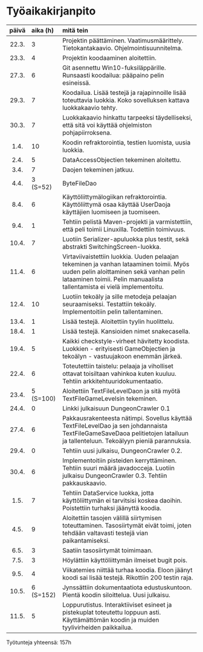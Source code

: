 ﻿# Työaikakirjanpito
    
| päivä | aika (h) | mitä tein |
| :----:|:---------| :-------- |
| 22.3. | 3        | Projektin päättäminen. Vaatimusmäärittely. Tietokantakaavio. Ohjelmointisuunnitelma. |
| 23.3. | 4        | Projektin koodaaminen aloitettiin. |
| 27.3. | 6        | Git asennettu Win10-fuksiläppärille. Runsaasti koodailua: pääpaino pelin esineissä. |
| 29.3. | 7        | Koodailua. Lisää testejä ja rajapinnoille lisää toteuttavia luokkia. Koko sovelluksen kattava luokkakaavio tehty. |
| 30.3. | 7        | Luokkakaavio hinkattu tarpeeksi täydelliseksi, että sitä voi käyttää ohjelmiston pohjapiirroksena. |
| 1.4.  | 10       | Koodin refraktorointia, testien luomista, uusia luokkia. |
| 2.4.  | 5        | DataAccessObjectien tekeminen aloitettu. |
| 3.4.  | 7        | Daojen tekeminen jatkuu. |
| 4.4.  | 3 (S=52) | ByteFileDao |
| 8.4.  | 6        | Käyttöliittymälogiikan refraktorointia. Käyttöliittymä osaa käyttää UserDaoja käyttäjien luomiseen ja tuomiseen. |
| 9.4.  | 1        | Tehtiin pelistä Maven-projekti ja varmistettiin, että peli toimii Linuxilla. Todettiin toimivuus. |
| 10.4. | 7        | Luotiin Serializer-apuluokka plus testit, sekä abstrakti SwitchingScreen-luokka.
| 11.4. | 6        | Virtaviivaistettiin luokkia. Uuden pelaajan tekeminen ja vanhan lataaminen toimii. Myös uuden pelin aloittaminen sekä vanhan pelin lataaminen toimii. Pelin manuaalista tallentamista ei vielä implementoitu. |
| 12.4. | 10       | Luotiin tekoäly ja sille metodeja pelaajan seuraamiseksi. Testattiin tekoäly. Implementoitiin pelin tallentaminen. |
| 13.4. | 1        | Lisää testejä. Aloitettiin tyylin huolittelu. |
| 18.4. | 1        | Lisää testejä. Kansioiden nimet snakecasella. |
| 19.4. | 5        | Kaikki checkstyle-virheet hävitetty koodista. Luokkien - erityisesti GameObjectien ja tekoälyn - vastuujakoon enemmän järkeä. |
| 22.4. | 6        | Toteutettiin taistelu: pelaaja ja viholliset ottavat toisiltaan vahinkoa kuten kuuluu. Tehtiin arkkitehtuuridokumentaatio. |
| 23.4. | 5 (S=100)| Aloitettiin TextFileLevelDaon ja sitä myötä TextFileGameLevelsin tekeminen. |
| 24.4. | 0        | Linkki julkaisuun DungeonCrawler 0.1 |
| 27.4. | 6        | Pakkausrakenteesta nätimpi. Sovellus käyttää TextFileLevelDao ja sen johdannaista TextFileGameSaveDaoa pelitietojen latailuun ja tallenteluun. Tekoälyyn pieniä parannuksia. |
| 29.4. | 0        | Tehtiin uusi julkaisu, DungeonCrawler 0.2. |
| 30.4. | 6        | Implementoitiin pisteiden kerryttäminen. Tehtiin suuri määrä javadocceja. Luotiin julkaisu DungeonCrawler 0.3. Tehtiin pakkauskaavio. |
| 1.5.  | 7        | Tehtiin DataService luokka, jotta käyttöliittymän ei tarvitsisi koskea daoihin. Poistettiin turhaksi jäänyttä koodia. |
| 4.5.  | 9        | Aloitettiin tasojen välillä siirtymisen toteuttaminen. Tasosiirtymät eivät toimi, joten tehdään valtavasti testejä vian paikantamiseksi. |
| 6.5.  | 3        | Saatiin tasosiirtymät toimimaan. |
| 7.5.  | 3        | Höylättiin käyttöliittymän ilmeiset bugit pois. |
| 9.5.  | 4        | Viikatemies niittää turhaa koodia. Eloon jäänyt koodi sai lisää testejä. Rikottiin 200 testin raja. |
| 10.5. | 6 (S=152)| Jynssättiin dokumentaatiota edustuskuntoon. Pientä koodin siloittelua. Uusi julkaisu. |
| 11.5. | 5        | Loppurutistus. Interaktiiviset esineet ja pistekuplat toteutettu loppuun asti. Käyttämättömän koodin ja muiden tyylivirheiden paikkailua. |

Työtunteja yhteensä: 157h
